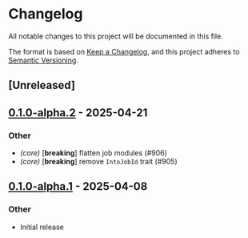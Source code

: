 # Changelog

All notable changes to this project will be documented in this file.

The format is based on [Keep a Changelog](https://keepachangelog.com/en/1.0.0/),
and this project adheres to [Semantic Versioning](https://semver.org/spec/v2.0.0.html).

## [Unreleased]

## [0.1.0-alpha.2](https://github.com/tangle-network/blueprint/compare/blueprint-router-v0.1.0-alpha.1...blueprint-router-v0.1.0-alpha.2) - 2025-04-21

### Other

- *(core)* [**breaking**] flatten job modules (#906)
- *(core)* [**breaking**] remove `IntoJobId` trait (#905)

## [0.1.0-alpha.1](https://github.com/tangle-network/blueprint/releases/tag/blueprint-router-v0.1.0-alpha.1) - 2025-04-08

### Other

- Initial release
